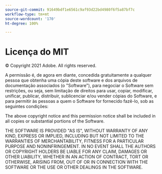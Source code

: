 ```yaml
---
source-git-commit: 91649bdf1e6561c9af93d22bd4980f6f5a87bf7c
workflow-type: tm+mt
source-wordcount: '170'
ht-degree: 100%

---
```

# Licença do MIT

© Copyright 2021 Adobe. All rights reserved.

A permissão é, de agora em diante, concedida gratuitamente a qualquer pessoa que obtenha uma cópia deste software e dos arquivos de documentação associados (o &quot;Software&quot;), para negociar o Software sem restrições, ou seja, sem limitação de direitos para usar, copiar, modificar, unificar, publicar, distribuir, sublicenciar e/ou vender cópias do Software, e para permitir às pessoas a quem o Software for fornecido fazê-lo, sob as seguintes condições:

The above copyright notice and this permission notice shall be included in all copies or substantial portions of the Software.

THE SOFTWARE IS PROVIDED &quot;AS IS&quot;, WITHOUT WARRANTY OF ANY KIND, EXPRESS OR IMPLIED, INCLUDING BUT NOT LIMITED TO THE WARRANTIES OF MERCHANTABILITY, FITNESS FOR A PARTICULAR PURPOSE AND NONINFRINGEMENT. IN NO EVENT SHALL THE AUTHORS OR COPYRIGHT HOLDERS BE LIABLE FOR ANY CLAIM, DAMAGES OR OTHER LIABILITY, WHETHER IN AN ACTION OF CONTRACT, TORT OR OTHERWISE, ARISING FROM, OUT OF OR IN CONNECTION WITH THE SOFTWARE OR THE USE OR OTHER DEALINGS IN THE SOFTWARE.
